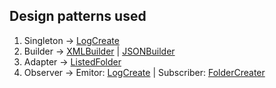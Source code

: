 ## Design patterns used

1. Singleton -> [LogCreate](./modules/LogCreate.ts)
2. Builder -> [XMLBuilder](./modules/XML.builder.ts) | [JSONBuilder](./modules/JSON.builder.ts) 
3. Adapter -> [ListedFolder](./modules/Adapter.ts)
4. Observer -> Emitor: [LogCreate](./modules/LogCreate.ts) | Subscriber: [FolderCreater](./modules/Mover.ts)
